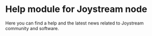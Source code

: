 # Help module for Joystream node

Here you can find a help and the latest news related to Joystream community and software.

